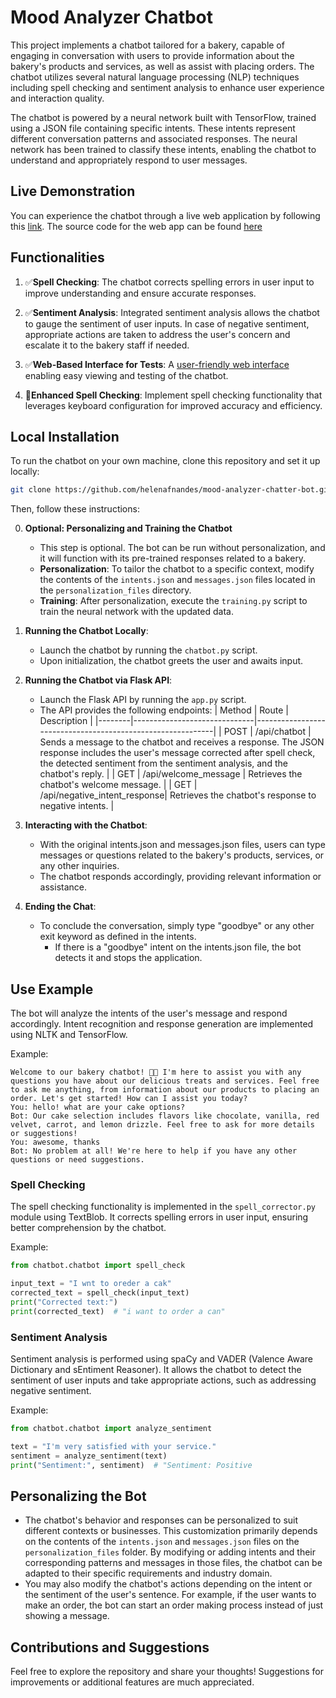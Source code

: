 # Mood Analyzer Chatbot

This project implements a chatbot tailored for a bakery, capable of engaging in conversation with users to provide information about the bakery's products and services, as well as assist with placing orders. The chatbot utilizes several natural language processing (NLP) techniques including spell checking and sentiment analysis to enhance user experience and interaction quality.

The chatbot is powered by a neural network built with TensorFlow, trained using a JSON file containing specific intents. These intents represent different conversation patterns and associated responses. The neural network has been trained to classify these intents, enabling the chatbot to understand and appropriately respond to user messages.

## Live Demonstration

You can experience the chatbot through a live web application by following this [link](https://chatbot-webapp-one.vercel.app/).
The source code for the web app can be found [here](https://github.com/helenafnandes/chatbot-webapp)

## Functionalities

1. ✅**Spell Checking**: The chatbot corrects spelling errors in user input to improve understanding and ensure accurate responses.

2. ✅**Sentiment Analysis**: Integrated sentiment analysis allows the chatbot to gauge the sentiment of user inputs. In case of negative sentiment, appropriate actions are taken to address the user's concern and escalate it to the bakery staff if needed.

3. ✅**Web-Based Interface for Tests**: A [user-friendly web interface](https://chatbot-webapp-one.vercel.app/) enabling easy viewing and testing of the chatbot.

4. 🔳**Enhanced Spell Checking**: Implement spell checking functionality that leverages keyboard configuration for improved accuracy and efficiency.

## Local Installation

To run the chatbot on your own machine, clone this repository and set it up locally:

```bash
git clone https://github.com/helenafnandes/mood-analyzer-chatter-bot.git
```

Then, follow these instructions:

0. **Optional: Personalizing and Training the Chatbot**

   - This step is optional. The bot can be run without personalization, and it will function with its pre-trained responses related to a bakery.
   - **Personalization**: To tailor the chatbot to a specific context, modify the contents of the `intents.json` and `messages.json` files located in the `personalization_files` directory.
   - **Training**: After personalization, execute the `training.py` script to train the neural network with the updated data.

1. **Running the Chatbot Locally**:

   - Launch the chatbot by running the `chatbot.py` script.
   - Upon initialization, the chatbot greets the user and awaits input.

2. **Running the Chatbot via Flask API**:

   - Launch the Flask API by running the `app.py` script.
   - The API provides the following endpoints:
     | Method | Route | Description |
     |--------|------------------------------|------------------------------------------------------------|
     | POST | /api/chatbot | Sends a message to the chatbot and receives a response. The JSON response includes the user's message corrected after spell check, the detected sentiment from the sentiment analysis, and the chatbot's reply. |
     | GET | /api/welcome_message | Retrieves the chatbot's welcome message. |
     | GET | /api/negative_intent_response| Retrieves the chatbot's response to negative intents. |

3. **Interacting with the Chatbot**:

   - With the original intents.json and messages.json files, users can type messages or questions related to the bakery's products, services, or any other inquiries.
   - The chatbot responds accordingly, providing relevant information or assistance.

4. **Ending the Chat**:
   - To conclude the conversation, simply type "goodbye" or any other exit keyword as defined in the intents.
     - If there is a "goodbye" intent on the intents.json file, the bot detects it and stops the application.

## Use Example

The bot will analyze the intents of the user's message and respond accordingly. Intent recognition and response generation are implemented using NLTK and TensorFlow.

Example:

```
Welcome to our bakery chatbot! 🍰🍩 I'm here to assist you with any questions you have about our delicious treats and services. Feel free to ask me anything, from information about our products to placing an order. Let's get started! How can I assist you today?
You: hello! what are your cake options?
Bot: Our cake selection includes flavors like chocolate, vanilla, red velvet, carrot, and lemon drizzle. Feel free to ask for more details or suggestions!
You: awesome, thanks
Bot: No problem at all! We're here to help if you have any other questions or need suggestions.
```

### Spell Checking

The spell checking functionality is implemented in the `spell_corrector.py` module using TextBlob. It corrects spelling errors in user input, ensuring better comprehension by the chatbot.

Example:

```python
from chatbot.chatbot import spell_check

input_text = "I wnt to oreder a cak"
corrected_text = spell_check(input_text)
print("Corrected text:")
print(corrected_text)  # "i want to order a can"
```

### Sentiment Analysis

Sentiment analysis is performed using spaCy and VADER (Valence Aware Dictionary and sEntiment Reasoner). It allows the chatbot to detect the sentiment of user inputs and take appropriate actions, such as addressing negative sentiment.

Example:

```python
from chatbot.chatbot import analyze_sentiment

text = "I'm very satisfied with your service."
sentiment = analyze_sentiment(text)
print("Sentiment:", sentiment)  # "Sentiment: Positive
```

## Personalizing the Bot

- The chatbot's behavior and responses can be personalized to suit different contexts or businesses. This customization primarily depends on the contents of the `intents.json` and `messages.json` files on the `personalization_files` folder. By modifying or adding intents and their corresponding patterns and messages in those files, the chatbot can be adapted to their specific requirements and industry domain.
- You may also modify the chatbot's actions depending on the intent or the sentiment of the user's sentence. For example, if the user wants to make an order, the bot can start an order making process instead of just showing a message.

## Contributions and Suggestions

Feel free to explore the repository and share your thoughts! Suggestions for improvements or additional features are much appreciated.
